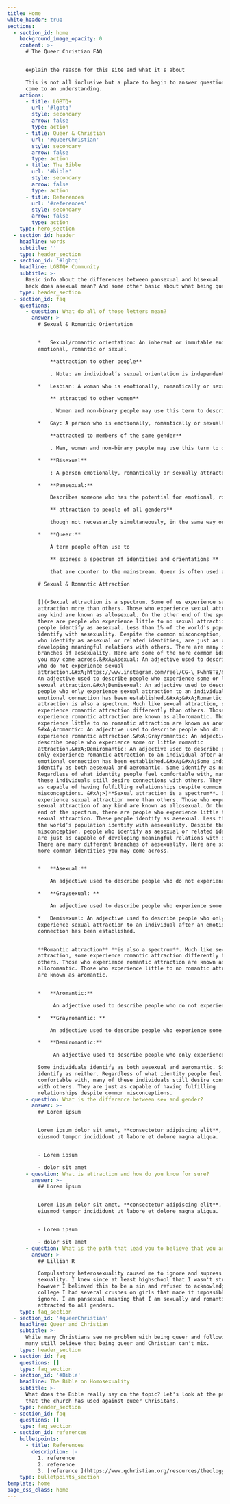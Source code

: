 ```yaml
---
title: Home
white_header: true
sections:
  - section_id: home
    background_image_opacity: 0
    content: >-
      # The Queer Christian FAQ


      explain the reason for this site and what it's about

      This is not all inclusive but a place to begin to answer questions and
      come to an understanding.
    actions:
      - title: LGBTQ+
        url: '#lgbtq'
        style: secondary
        arrow: false
        type: action
      - title: Queer & Christian
        url: '#queerChristian'
        style: secondary
        arrow: false
        type: action
      - title: The Bible
        url: '#bible'
        style: secondary
        arrow: false
        type: action
      - title: References
        url: '#references'
        style: secondary
        arrow: false
        type: action
    type: hero_section
  - section_id: header
    headline: words
    subtitle: ''
    type: header_section
  - section_id: '#lgbtq'
    headline: LGBTQ+ Community
    subtitle: >-
      Basic info about the differences between pansexual and bisexual. What the
      heck does asexual mean? And some other basic about what being queer means.
    type: header_section
  - section_id: faq
    questions:
      - question: What do all of those letters mean?
        answer: >
          # Sexual & Romantic Orientation


          *   Sexual/romantic orientation: An inherent or immutable enduring
          emotional, romantic or sexual 

              **attraction to other people**

              . Note: an individual’s sexual orientation is independent of their gender identity.

          *   Lesbian: A woman who is emotionally, romantically or sexually

              ** attracted to other women**

              . Women and non-binary people may use this term to describe themselves.

          *   Gay: A person who is emotionally, romantically or sexually 

              **attracted to members of the same gender**

              . Men, women and non-binary people may use this term to describe themselves.

          *   **Bisexual**

              : A person emotionally, romantically or sexually attracted to more than one sex, gender or gender identity**though not necessarily simultaneously, in the same way or to the same degree. People may experience this attraction in differing ways and degrees over their lifetime. Bisexual people need not have had specific sexual experiences to be bisexual; in fact, they need not have had any sexual experience at all to identify as bisexual. Sometimes used interchangeably with pansexual.

          *   **Pansexual:**

              Describes someone who has the potential for emotional, romantic or sexual

              ** attraction to people of all genders**

              though not necessarily simultaneously, in the same way or to the same degree. People may experience this attraction in differing ways and degrees over their lifetime. Pansexual people need not have had specific sexual experiences to be pansexual; in fact, they need not have had any sexual experience at all to identify as pansexual. Sometimes used interchangeably with bisexual.

          *   **Queer:**

              A term people often use to

              ** express a spectrum of identities and orientations **

              that are counter to the mainstream. Queer is often used as a catch-all to include many people, including those who do not identify as exclusively straight and/or folks who have non-binary or genderexpansive identities. This term was previously used as a slur, but has been reclaimed by many parts of the LGBTQ movement.

          # Sexual & Romantic Attraction


          [](<Sexual attraction is a spectrum. Some of us experience sexual
          attraction more than others. Those who experience sexual attraction of
          any kind are known as allosexual. On the other end of the spectrum,
          there are people who experience little to no sexual attraction. These
          people identify as aesexual. Less than 1% of the world’s population
          identify with aesexuality. Despite the common misconception, people
          who identify as aesexual or related identities, are just as capable of
          developing meaningful relations with others. There are many different
          branches of aesexuality. Here are some of the more common identities
          you may come across.&#xA;Asexual: An adjective used to describe people
          who do not experience sexual
          attraction.&#xA;https://www.instagram.com/reel/CG-\_Fwhn8TB/&#xA;&#xA;&#xA;Graysexual:
          An adjective used to describe people who experience some or little
          sexual attraction.&#xA;Demisexual: An adjective used to describe
          people who only experience sexual attraction to an individual after an
          emotional connection has been established.&#xA;&#xA;Romantic
          attraction is also a spectrum. Much like sexual attraction, some
          experience romantic attraction differently than others. Those who
          experience romantic attraction are known as alloromantic. Those who
          experience little to no romantic attraction are known as aromantic.
          &#xA;Aromantic: An adjective used to describe people who do not
          experience romantic attraction.&#xA;Grayromantic: An adjective used to
          describe people who experience some or little romantic
          attraction.&#xA;Demiromantic: An adjective used to describe people who
          only experience romantic attraction to an individual after an
          emotional connection has been established.&#xA;&#xA;Some individuals
          identify as both aesexual and aeromantic. Some identify as neither.
          Regardless of what identity people feel comfortable with, many of
          these individuals still desire connections with others. They are just
          as capable of having fulfilling relationships despite common
          misconceptions. &#xA;>)**Sexual attraction is a spectrum**. Some of us
          experience sexual attraction more than others. Those who experience
          sexual attraction of any kind are known as allosexual. On the other
          end of the spectrum, there are people who experience little to no
          sexual attraction. These people identify as aesexual. Less than 1% of
          the world’s population identify with aesexuality. Despite the common
          misconception, people who identify as aesexual or related identities,
          are just as capable of developing meaningful relations with others.
          There are many different branches of aesexuality. Here are some of the
          more common identities you may come across.


          *   **Asexual:**

              An adjective used to describe people who do not experience sexual attraction.

          *   **Graysexual: **

              An adjective used to describe people who experience some or little sexual attraction.

          *   Demisexual: An adjective used to describe people who only
          experience sexual attraction to an individual after an emotional
          connection has been established.


          **Romantic attraction** **is also a spectrum**. Much like sexual
          attraction, some experience romantic attraction differently than
          others. Those who experience romantic attraction are known as
          alloromantic. Those who experience little to no romantic attraction
          are known as aromantic.


          *   **Aromantic:**

               An adjective used to describe people who do not experience romantic attraction.

          *   **Grayromantic: **

              An adjective used to describe people who experience some or little romantic attraction.

          *   **Demiromantic:**

               An adjective used to describe people who only experience romantic attraction to an individual after an emotional connection has been established.

          Some individuals identify as both aesexual and aeromantic. Some
          identify as neither. Regardless of what identity people feel
          comfortable with, many of these individuals still desire connections
          with others. They are just as capable of having fulfilling
          relationships despite common misconceptions.
      - question: What is the difference between sex and gender?
        answer: >-
          ## Lorem ipsum


          Lorem ipsum dolor sit amet, **consectetur adipiscing elit**, sed do
          eiusmod tempor incididunt ut labore et dolore magna aliqua.


          - Lorem ipsum

          - dolor sit amet
      - question: What is attraction and how do you know for sure?
        answer: >-
          ## Lorem ipsum


          Lorem ipsum dolor sit amet, **consectetur adipiscing elit**, sed do
          eiusmod tempor incididunt ut labore et dolore magna aliqua.


          - Lorem ipsum

          - dolor sit amet
      - question: What is the path that lead you to believe that you are queer?
        answer: >-
          ## Lillian R

          Compulsatory heterosexuality caused me to ignore and supress my
          sexuality. I knew since at least highschool that I wasn't straight,
          however I believed this to be a sin and refused to acknowledge it. In
          college I had several crushes on girls that made it impossible to
          ignore. I am pansexual meaning that I am sexually and romantically
          attracted to all genders.
    type: faq_section
  - section_id: '#queerChristian'
    headline: Queer and Christian
    subtitle: >-
      While many Christians see no problem with being queer and following God,
      many still believe that being queer and Christian can't mix.
    type: header_section
  - section_id: faq
    questions: []
    type: faq_section
  - section_id: '#Bible'
    headline: The Bible on Homosexuality
    subtitle: >-
      What does the Bible really say on the topic? Let's look at the passages
      that the church has used against queer Chrisitans,
    type: header_section
  - section_id: faq
    questions: []
    type: faq_section
  - section_id: references
    bulletpoints:
      - title: References
        description: |-
          1. reference 
          2. reference 
          3. [reference ](https://www.qchristian.org/resources/theology)
    type: bulletpoints_section
template: home
page_css_class: home
---
```

